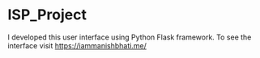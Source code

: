 # ISP_Project
I developed this user interface using Python Flask framework. To see the interface visit https://iammanishbhati.me/ 
